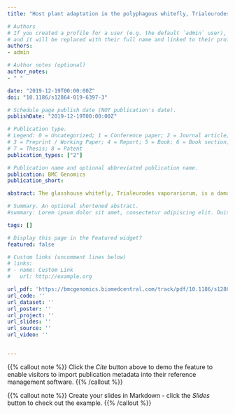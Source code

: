 ```yaml
---
title: "Host plant adaptation in the polyphagous whitefly, Trialeurodes vaporariorum, is associated with transcriptional plasticity and altered sensitivity to insecticides"

# Authors
# If you created a profile for a user (e.g. the default `admin` user), write the username (folder name) here 
# and it will be replaced with their full name and linked to their profile.
authors:
- admin

# Author notes (optional)
author_notes:
- " "

date: "2019-12-19T00:00:00Z"
doi: "10.1186/s12864-019-6397-3"

# Schedule page publish date (NOT publication's date).
publishDate: "2019-12-19T00:00:00Z"

# Publication type.
# Legend: 0 = Uncategorized; 1 = Conference paper; 2 = Journal article;
# 3 = Preprint / Working Paper; 4 = Report; 5 = Book; 6 = Book section;
# 7 = Thesis; 8 = Patent
publication_types: ["2"]

# Publication name and optional abbreviated publication name.
publication: BMC Genomics
publication_short:

abstract: The glasshouse whitefly, Trialeurodes vaporariorum, is a damaging crop pest and an invasive generalist capable of feeding on a broad range of host plants. As such this species has evolved mechanisms to circumvent the wide spectrum of anti-herbivore allelochemicals produced by its host range. T. vaporariorum has also demonstrated a remarkable ability to evolve resistance to many of the synthetic insecticides used for control. To gain insight into the molecular mechanisms that underpin the polyphagy of T. vaporariorum and its resistance to natural and synthetic xenobiotics, we sequenced and assembled a reference genome for this species. Curation of genes putatively involved in the detoxification of natural and synthetic xenobiotics revealed a marked reduction in specific gene families between this species and another generalist whitefly, Bemisia tabaci. Transcriptome profiling of T. vaporariorum upon transfer to a range of different host plants revealed profound differences in the transcriptional response to more or less challenging hosts. Large scale changes in gene expression (> 20% of genes) were observed during adaptation to challenging hosts with a range of genes involved in gene regulation, signalling, and detoxification differentially expressed. Remarkably, these changes in gene expression were associated with significant shifts in the tolerance of host-adapted T. vaporariorum lines to natural and synthetic insecticides. Our findings provide further insights into the ability of polyphagous insects to extensively reprogram gene expression during host adaptation and illustrate the potential implications of this on their sensitivity to synthetic insecticides..

# Summary. An optional shortened abstract.
#summary: Lorem ipsum dolor sit amet, consectetur adipiscing elit. Duis posuere tellus ac convallis placerat. Proin tincidunt magna sed ex sollicitudin condimentum.

tags: []

# Display this page in the Featured widget?
featured: false

# Custom links (uncomment lines below)
# links:
# - name: Custom Link
#   url: http://example.org

url_pdf: 'https://bmcgenomics.biomedcentral.com/track/pdf/10.1186/s12864-019-6397-3.pdf'
url_code: ''
url_dataset: ''
url_poster: ''
url_project: ''
url_slides: ''
url_source: ''
url_video: ''


---
```


{{% callout note %}}
Click the *Cite* button above to demo the feature to enable visitors to import publication metadata into their reference management software.
{{% /callout %}}

{{% callout note %}}
Create your slides in Markdown - click the *Slides* button to check out the example.
{{% /callout %}}
